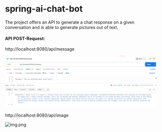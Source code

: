 # spring-ai-chat-bot
The project offers an API to generate a chat response on a given conversation and is able to generate pictures out of text. 


#### API POST-Request:

http://localhost:8080/api/message

![img_1.png](img_1.png)

http://localhost:8080/api/image

![img.png](img.png)